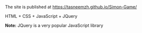 The site is published at https://tasneemzh.github.io/Simon-Game/

HTML + CSS + JavaScript + JQuery

**Note:** JQuery is a very popular JavaScript library
